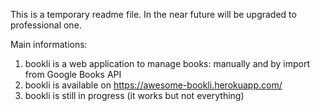 This is a temporary readme file. In the near future will be upgraded to professional one.

Main informations:
1. bookli is a web application to manage books: manually and by import from Google Books API
2. bookli is available on https://awesome-bookli.herokuapp.com/
3. bookli is still in progress (it works but not everything)